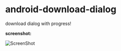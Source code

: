 android-download-dialog
=======================

download dialog with progress!


**screenshot:**

![ScreenShot](https://raw2.github.com/allthelucky/android-practicing-project/master/DownloadDialogProject/screenshot/shot.png)
